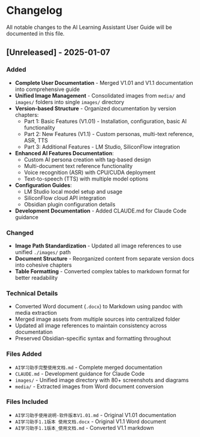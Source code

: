 # Changelog

All notable changes to the AI Learning Assistant User Guide will be documented in this file.

## [Unreleased] - 2025-01-07

### Added
- **Complete User Documentation** - Merged V1.01 and V1.1 documentation into comprehensive guide
- **Unified Image Management** - Consolidated images from `media/` and `images/` folders into single `images/` directory
- **Version-based Structure** - Organized documentation by version chapters:
  - Part 1: Basic Features (V1.01) - Installation, configuration, basic AI functionality
  - Part 2: New Features (V1.1) - Custom personas, multi-text reference, ASR, TTS
  - Part 3: Additional Features - LM Studio, SiliconFlow integration
- **Enhanced AI Features Documentation**:
  - Custom AI persona creation with tag-based design
  - Multi-document text reference functionality  
  - Voice recognition (ASR) with CPU/CUDA deployment
  - Text-to-speech (TTS) with multiple model options
- **Configuration Guides**:
  - LM Studio local model setup and usage
  - SiliconFlow cloud API integration
  - Obsidian plugin configuration details
- **Development Documentation** - Added CLAUDE.md for Claude Code guidance

### Changed
- **Image Path Standardization** - Updated all image references to use unified `./images/` path
- **Document Structure** - Reorganized content from separate version docs into cohesive chapters
- **Table Formatting** - Converted complex tables to markdown format for better readability

### Technical Details
- Converted Word document (`.docx`) to Markdown using pandoc with media extraction
- Merged image assets from multiple sources into centralized folder
- Updated all image references to maintain consistency across documentation
- Preserved Obsidian-specific syntax and formatting throughout

### Files Added
- `AI学习助手完整使用文档.md` - Complete merged documentation
- `CLAUDE.md` - Development guidance for Claude Code
- `images/` - Unified image directory with 80+ screenshots and diagrams
- `media/` - Extracted images from Word document conversion

### Files Included
- `AI学习助手使用说明-软件版本V1.01.md` - Original V1.01 documentation
- `AI学习助手1.1版本 使用文档.docx` - Original V1.1 Word document
- `AI学习助手1.1版本_使用文档.md` - Converted V1.1 markdown